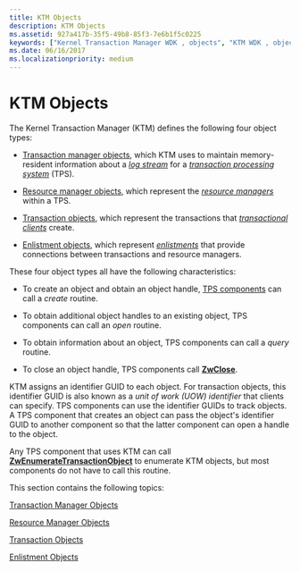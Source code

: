 ```yaml
---
title: KTM Objects
description: KTM Objects
ms.assetid: 927a417b-35f5-49b8-85f3-7e6b1f5c0225
keywords: ["Kernel Transaction Manager WDK , objects", "KTM WDK , objects", "objects WDK KTM"]
ms.date: 06/16/2017
ms.localizationpriority: medium
---
```


# KTM Objects


The Kernel Transaction Manager (KTM) defines the following four object types:

-   [Transaction manager objects](transaction-manager-objects.md), which KTM uses to maintain memory-resident information about a [*log stream*](transaction-processing-terms.md#ktm-term-log-stream) for a [*transaction processing system*](transaction-processing-terms.md#ktm-term-transaction-processing-system) (TPS).

-   [Resource manager objects](resource-manager-objects.md), which represent the [*resource managers*](transaction-processing-terms.md#ktm-term-resource-manager) within a TPS.

-   [Transaction objects](transaction-objects.md), which represent the transactions that [*transactional clients*](transaction-processing-terms.md#ktm-term-transactional-client) create.

-   [Enlistment objects](enlistment-objects.md), which represent [*enlistments*](transaction-processing-terms.md#ktm-term-enlistment) that provide connections between transactions and resource managers.

These four object types all have the following characteristics:

-   To create an object and obtain an object handle, [TPS components](understanding-tps-components.md) can call a *create* routine.

-   To obtain additional object handles to an existing object, TPS components can call an *open* routine.

-   To obtain information about an object, TPS components can call a *query* routine.

-   To close an object handle, TPS components call [**ZwClose**](https://docs.microsoft.com/windows-hardware/drivers/ddi/content/ntifs/nf-ntifs-ntclose).

KTM assigns an identifier GUID to each object. For transaction objects, this identifier GUID is also known as a *unit of work (UOW) identifier* that clients can specify. TPS components can use the identifier GUIDs to track objects. A TPS component that creates an object can pass the object's identifier GUID to another component so that the latter component can open a handle to the object.

Any TPS component that uses KTM can call [**ZwEnumerateTransactionObject**](https://docs.microsoft.com/windows-hardware/drivers/ddi/content/wdm/nf-wdm-ntenumeratetransactionobject) to enumerate KTM objects, but most components do not have to call this routine.

This section contains the following topics:

[Transaction Manager Objects](transaction-manager-objects.md)

[Resource Manager Objects](resource-manager-objects.md)

[Transaction Objects](transaction-objects.md)

[Enlistment Objects](enlistment-objects.md)

 

 




